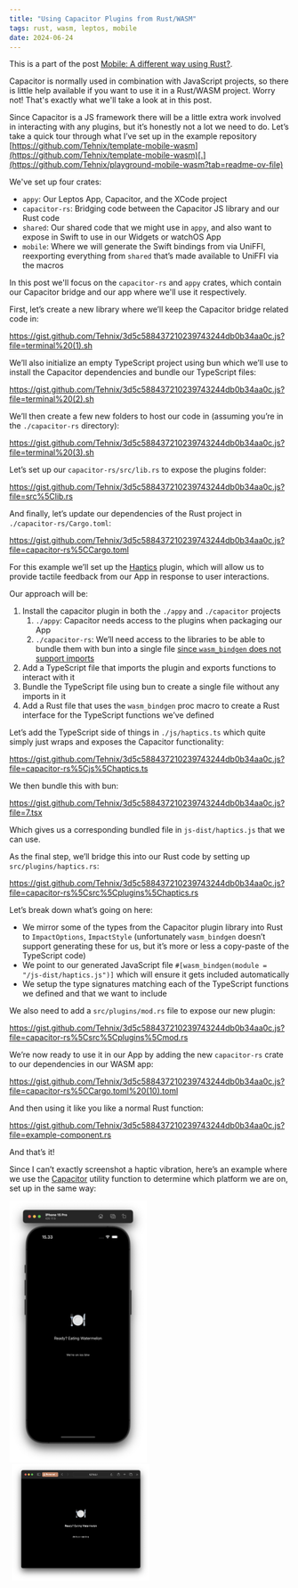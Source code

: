 ```yaml
---
title: "Using Capacitor Plugins from Rust/WASM"
tags: rust, wasm, leptos, mobile
date: 2024-06-24
---
```


This is a part of the post [Mobile: A different way using Rust?](/posts/2024-06-25-mobile-a-different-way.html).

Capacitor is normally used in combination with JavaScript projects, so there is little help available if you want to use it in a Rust/WASM project. Worry not! That's exactly what we'll take a look at in this post.

Since Capacitor is a JS framework there will be a little extra work involved in interacting with any plugins, but it’s honestly not a lot we need to do. Let’s take a quick tour through what I’ve set up in the example repository [https://github.com/Tehnix/template-mobile-wasm](https://github.com/Tehnix/template-mobile-wasm)[.](https://github.com/Tehnix/playground-mobile-wasm?tab=readme-ov-file)

<div></div><!-- more -->

We've set up four crates:

- `appy`: Our Leptos App, Capacitor, and the XCode project
- `capacitor-rs`: Bridging code between the Capacitor JS library and our Rust code
- `shared`: Our shared code that we might use in `appy`, and also want to expose in Swift to use in our Widgets or watchOS App
- `mobile`: Where we will generate the Swift bindings from via UniFFI, reexporting everything from `shared` that’s made available to UniFFI via the macros

In this post we'll focus on the `capacitor-rs` and `appy` crates, which contain our Capacitor bridge and our app where we'll use it respectively.

First, let’s create a new library where we’ll keep the Capacitor bridge related code in:

https://gist.github.com/Tehnix/3d5c588437210239743244db0b34aa0c.js?file=terminal%20(1).sh

We’ll also initialize an empty TypeScript project using bun which we’ll use to install the Capacitor dependencies and bundle our TypeScript files:

https://gist.github.com/Tehnix/3d5c588437210239743244db0b34aa0c.js?file=terminal%20(2).sh

We’ll then create a few new folders to host our code in (assuming you’re in the `./capacitor-rs` directory):

https://gist.github.com/Tehnix/3d5c588437210239743244db0b34aa0c.js?file=terminal%20(3).sh

Let’s set up our `capacitor-rs/src/lib.rs` to expose the plugins folder:

https://gist.github.com/Tehnix/3d5c588437210239743244db0b34aa0c.js?file=src%5Clib.rs

And finally, let’s update our dependencies of the Rust project in `./capacitor-rs/Cargo.toml`:

https://gist.github.com/Tehnix/3d5c588437210239743244db0b34aa0c.js?file=capacitor-rs%5CCargo.toml

For this example we’ll set up the [Haptics](https://capacitorjs.com/docs/apis/haptics) plugin, which will allow us to provide tactile feedback from our App in response to user interactions.

Our approach will be:

1. Install the capacitor plugin in both the `./appy` and `./capacitor` projects
    1. `./appy`: Capacitor needs access to the plugins when packaging our App
    2. `./capacitor-rs`: We’ll need access to the libraries to be able to bundle them with bun into a single file [since `wasm_bindgen` does not support imports](https://rustwasm.github.io/wasm-bindgen/reference/js-snippets.html?highlight=imports#caveats)
2. Add a TypeScript file that imports the plugin and exports functions to interact with it
3. Bundle the TypeScript file using bun to create a single file without any imports in it
4. Add a Rust file that uses the `wasm_bindgen` proc macro to create a Rust interface for the TypeScript functions we’ve defined

Let’s add the TypeScript side of things in `./js/haptics.ts` which quite simply just wraps and exposes the Capacitor functionality:

https://gist.github.com/Tehnix/3d5c588437210239743244db0b34aa0c.js?file=capacitor-rs%5Cjs%5Chaptics.ts

We then bundle this with bun:

https://gist.github.com/Tehnix/3d5c588437210239743244db0b34aa0c.js?file=7.tsx

Which gives us a corresponding bundled file in `js-dist/haptics.js` that we can use.

As the final step, we’ll bridge this into our Rust code by setting up `src/plugins/haptics.rs`:

https://gist.github.com/Tehnix/3d5c588437210239743244db0b34aa0c.js?file=capacitor-rs%5Csrc%5Cplugins%5Chaptics.rs

Let’s break down what’s going on here:

- We mirror some of the types from the Capacitor plugin library into Rust to `ImpactOptions`, `ImpactStyle` (unfortunately `wasm_bindgen` doesn’t support generating these for us, but it’s more or less a copy-paste of the TypeScript code)
- We point to our generated JavaScript file `#[wasm_bindgen(module = "/js-dist/haptics.js")]` which will ensure it gets included automatically
- We setup the type signatures matching each of the TypeScript functions we defined and that we want to include

We also need to add a `src/plugins/mod.rs` file to expose our new plugin:

https://gist.github.com/Tehnix/3d5c588437210239743244db0b34aa0c.js?file=capacitor-rs%5Csrc%5Cplugins%5Cmod.rs

We’re now ready to use it in our App by adding the new `capacitor-rs` crate to our dependencies in our WASM app:

https://gist.github.com/Tehnix/3d5c588437210239743244db0b34aa0c.js?file=capacitor-rs%5CCargo.toml%20(10).toml

And then using it like you like a normal Rust function:

https://gist.github.com/Tehnix/3d5c588437210239743244db0b34aa0c.js?file=example-component.rs

And that’s it!

Since I can’t exactly screenshot a haptic vibration, here’s an example where we use the [Capacitor](https://capacitorjs.com/docs/basics/utilities) utility function to determine which platform we are on, set up in the same way:

<div class="clear two-images">
  <a href="/resources/images/using-capacitor-plugins-from-rust-wasm-iphone.png" target="_blank" rel="noopener noreferrer"><img src="/resources/images/using-capacitor-plugins-from-rust-wasm-iphone.thumbnail.png" loading="lazy" alt="Screenshot of Capacitor running on iPhone" title="Screenshot of Capacitor running on iPhone" style="margin-right: 1%; width: 49%;" /></a>
  <a href="/resources/images/using-capacitor-plugins-from-rust-wasm-web.png" target="_blank" rel="noopener noreferrer"><img src="/resources/images/using-capacitor-plugins-from-rust-wasm-web.thumbnail.png" loading="lazy" alt="Screenshot of Capacitor running in Web" title="Screenshot of Capacitor running in Web" style="margin-left: 1%; width: 49%;" /></a>
</div>
<div class="clear"></div>
